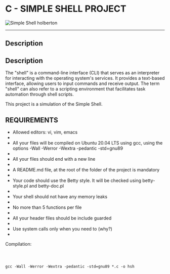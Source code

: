<!DOCTYPE html>
<html>
<body>
<h1>C - SIMPLE SHELL PROJECT</h1>
<img src="https://pin.it/28WmxhoWy" title="Simple Shell holberton" /></a>
<hr>

<h2>Description</h2>
<p><h2>Description</h2>
<p>The "shell" is a command-line interface (CLI) that serves as an interpreter for interacting with the operating system's services. It provides a text-based interface, allowing users to input commands and receive output. The term "shell" can also refer to a scripting environment that facilitates task automation through shell scripts.

This project is a simulation of the Simple Shell.
</p>

<h2>REQUIREMENTS</h2>
<ul>
  <li>Allowed editors: vi, vim, emacs<li>
  <li>All your files will be compiled on Ubuntu 20.04 LTS using gcc, using the options -Wall -Werror -Wextra -pedantic -std=gnu89<li>
  <li>All your files should end with a new line<li>
  <li>A README.md file, at the root of the folder of the project is mandatory<li>
  <li>Your code should use the Betty style. It will be checked using betty-style.pl and betty-doc.pl<li>
  <li>Your shell should not have any memory leaks<li>
  <li>No more than 5 functions per file<li>
  <li>All your header files should be include guarded<li>
  <li>Use system calls only when you need to (why?)<li>
</ul>

<p>Compilation:</p>
<pre>
  <code>
    <p>gcc -Wall -Werror -Wextra -pedantic -std=gnu89 *.c -o hsh</p>
  </code>
</pre>
